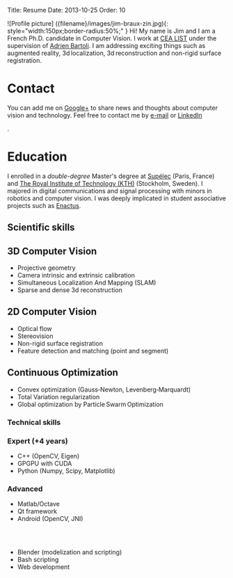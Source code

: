 Title: Resume
Date: 2013-10-25
Order: 10

![Profile picture] ({filename}/images/jim-braux-zin.jpg){: style="width:150px;border-radius:50%;" }
Hi! My name is Jim and I am a French Ph.D. candidate in Computer Vision. I work at [CEA LIST][] under the supervision of [Adrien Bartoli][AB]. I am addressing exciting things such as augmented reality, 3d localization, 3d reconstruction and non-rigid surface registration.

# Contact
You can add me on [Google+][G+] to share news and thoughts about computer vision and technology. Feel free to contact me by [e-mail](mailto:j.brauxzin@gmail.com) or [LinkedIn][]
<script src="//platform.linkedin.com/in.js" type="text/javascript"></script>
<script type="IN/MemberProfile" data-id="http://www.linkedin.com/in/jimbz" data-format="hover" data-related="false"></script>
.

# Education
I enrolled in a _double-degree_ Master's degree at [Supélec][Supelec] (Paris, France) and [The Royal Institute of Technology (KTH)][KTH] (Stockholm, Sweden). I majored in digital communications and signal processing with minors in robotics and computer vision. I was deeply implicated in student associative projects such as [Enactus][].

<section class="skills-section">
<h1>Scientific skills</h1>

<div class="skills">
<h2>3D Computer Vision</h2>
<ul>
<li>Projective geometry</li>
<li>Camera intrinsic and extrinsic calibration</li>
<li>Simultaneous Localization And Mapping (SLAM)</li>
<li>Sparse and dense 3d reconstruction</li>
</ul>
</div>

<div class="skills">
<h2>2D Computer Vision</h2>
<ul>
<li>Optical flow</li>
<li>Stereovision</li>
<li>Non-rigid surface registration</li>
<li>Feature detection and matching (point and segment)</li>
</ul>
</div>

<div class="skills">
<h2>Continuous Optimization</h2>
<ul>
<li>Convex optimization (Gauss&#8209;Newton, Levenberg&#8209;Marquardt)</li>
<li>Total Variation regularization</li>
<li>Global optimization by Particle Swarm Optimization</li>
</ul>
</div>

<section class="skills-section">
    <h1>Technical skills</h1>
    <div class="skills">
        <h3>Expert (+4 years)</h3>
        <ul>
        <li>C++ (OpenCV, Eigen)</li>
        <li>GPGPU with CUDA</li>
        <li>Python (Numpy, Scipy, Matplotlib)</li>
        </ul>
    </div>
    <div class="skills">
        <h3>Advanced</h3>
        <ul>
        <li>Matlab/Octave</li>
        <li>Qt framework</li>
        <li>Android (OpenCV, JNI)</li>
        </ul>
    </div>
    <div class="skills">
        <h3> </h3>
        <ul>
        <li>Blender (modelization and scripting)</li>
        <li>Bash scripting</li>
        <li>Web development</li>
        </ul>
    </div>
</section>
</section>

[G+]: https://google.com/+JimBrauxZin
[LinkedIn]: http://lnkd.in/2Ff7Ts
[CEA LIST]: http://www.kalisteo.fr/en/index.htm
[AB]: http://isit.u-clermont1.fr/~ab/
[Supelec]: http://www.supelec.fr/374_p_14603/welcome.html
[KTH]: http://www.kth.se/en
[Enactus]: http://enactus.org/

